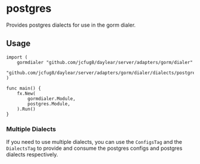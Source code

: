 # postgres

Provides postgres dialects for use in the gorm dialer.

## Usage

```golang
import (
    gormdialer "github.com/jcfug8/daylear/server/adapters/gorm/dialer"
    "github.com/jcfug8/daylear/server/adapters/gorm/dialer/dialects/postgres"
)

func main() {
    fx.New(
        gormdialer.Module,
        postgres.Module,
    ).Run()
}
```

### Multiple Dialects

If you need to use multiple dialects, you can use the `ConfigsTag` and the
`DialectsTag` to provide and consume the postgres configs and postgres dialects
respectively.
